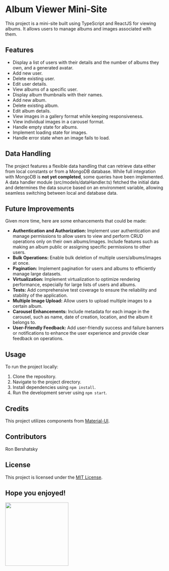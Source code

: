 # Album Viewer Mini-Site

This project is a mini-site built using TypeScript and ReactJS for viewing albums.
It allows users to manage albums and images associated with them.

## Features

- Display a list of users with their details and the number of albums they own, and a generated avatar.
- Add new user.
- Delete existing user.
- Edit user details.
- View albums of a specific user.
- Display album thumbnails with their names.
- Add new album.
- Delete existing album.
- Edit album details.
- View images in a gallery format while keeping responsiveness.
- View individual images in a carousel format.
- Handle empty state for albums.
- Implement loading state for images.
- Handle error state when an image fails to load.

## Data Handling

The project features a flexible data handling that can retrieve data either from local constants or from a MongoDB database.
While full integration with MongoDB is **not yet completed**, some queries have been implemented.
A data handler module (src/models/dataHandler.ts) fetched the initial data and determines the data source based on an environment variable,
allowing seamless switching between local and database data.

## Future Improvements

Given more time, here are some enhancements that could be made:

- **Authentication and Authorization:** Implement user authentication and manage permissions to allow users to view and perform CRUD operations only on their own albums/images. Include features such as making an album public or assigning specific permissions to other users.
- **Bulk Operations:** Enable bulk deletion of multiple users/albums/images at once.
- **Pagination:** Implement pagination for users and albums to efficiently manage large datasets.
- **Virtualization:** Implement virtualization to optimize rendering performance, especially for large lists of users and albums.
- **Tests:** Add comprehensive test coverage to ensure the reliability and stability of the application.
- **Multiple Image Upload:** Allow users to upload multiple images to a certain album.
- **Carousel Enhancements:** Include metadata for each image in the carousel, such as name, date of creation, location, and the album it belongs to.
- **User-Friendly Feedback:** Add user-friendly success and failure banners or notifications to enhance the user experience and provide clear feedback on operations.

## Usage

To run the project locally:

1. Clone the repository.
2. Navigate to the project directory.
3. Install dependencies using `npm install`.
4. Run the development server using `npm start`.

## Credits

This project utilizes components from [Material-UI](https://material-ui.com/).

## Contributors

Ron Bershatsky

## License

This project is licensed under the [MIT License](LICENSE).

## Hope you enjoyed!
<img width="200px" src="https://robohash.org/1?set=set1">
